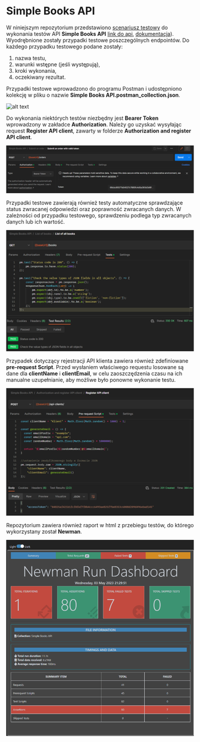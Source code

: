 # Simple Books API
W niniejszym repozytorium przedstawiono [scenariusz testowy](https://github.com/MichalakMarta/Simple_Books_API/blob/main/Simple%20Books%20API%20Postman%20-%20scenariusz%20testowy.pdf) do wykonania testów API **Simple Books API** [link do api](https://simple-books-api.glitch.me), 
[dokumentacja](https://github.com/vdespa/introduction-to-postman-course/blob/main/simple-books-api.md)). 
Wyodrębnione zostały przypadki testowe poszczególnych endpointów. Do każdego przypadku testowego podane zostały:

1) nazwa testu,
2) warunki wstępne (jeśli występują),
3) kroki wykonania,
4) oczekiwany rezultat.

Przypadki testowe wprowadzono do programu Postman i udostępniono kolekcję w pliku o nazwie **Simple Books API.postman_collection.json**.

![alt text](/../main/collection%20preview.jpg?raw=true)


Do wykonania niektórych testów niezbędny jest **Bearer Token** wprowadzony w zakładce **Authorization**. Należy go uzyskać wysyłając request **Register API client**, zawarty w folderze **Authorization and register API client**.

![alt text](https://github.com/MichalakMarta/Simple_Books_API/blob/main/bearerToken.png)

Przypadki testowe zawierają również testy automatyczne sprawdzające status zwracanej odpowiedzi oraz poprawność zwracanych danych. W zależności od przypadku testowego, sprawdzeniu podlega typ zwracanych danych lub ich wartość. 

![alt text](https://github.com/MichalakMarta/Simple_Books_API/blob/main/listOfAllBooks.png)

Przypadek dotyczący rejestracji API klienta zawiera również zdefiniowane **pre-request Script**. Przed wysłaniem właściwego requestu losowane są dane dla **clientName** i **clientEmail**, w celu zaoszczędzenia czasu na ich manualne uzupełnianie, aby możliwe było ponowne wykonanie testu. 

![alt text](https://github.com/MichalakMarta/Simple_Books_API/blob/main/registerAPIClient.png)

Repozytorium zawiera również raport w html z przebiegu testów, do którego wykorzystany został **Newman**.

![alt text](https://github.com/MichalakMarta/Simple_Books_API/blob/main/newmanRaport.png)

